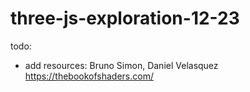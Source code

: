 # three-js-exploration-12-23

todo:
- add resources: Bruno Simon, Daniel Velasquez
https://thebookofshaders.com/